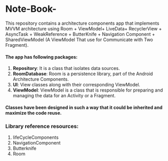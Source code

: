# Note-Book-
This repository contains a architecture components app that implements MVVM architecture using Room + ViewModel+ LiveData+ RecyclerView + AsyncTask + WeakReference + ButterKnife + Navigation Component + SharedViewModel (A ViewModel That use for Communicate with Two Fragment).

#### The app has following packages:
1. **Repository**: It is a class that isolates data sources.
2. **RoomDatabase**: Room is a persistence library, part of the Android Architecture Components.
3. **UI**: View classes along with their corresponding ViewModel.
4. **ViewModel**: ViewModel is a class that is responsible for preparing and managing the data for an Activity or a Fragment.

#### Classes have been designed in such a way that it could be inherited and maximize the code reuse.

### Library reference resources:
1. lifeCycleComponents
2. NavigationComponent
3. Butterknife
4. Room